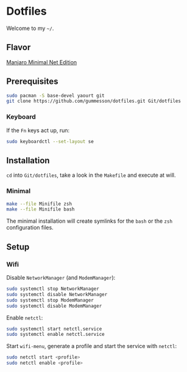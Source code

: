 # Dotfiles

Welcome to my `~/`.

## Flavor

[Manjaro Minimal Net Edition](http://manjaro.org/)

## Prerequisites

~~~ sh
sudo pacman -S base-devel yaourt git
git clone https://github.com/gummesson/dotfiles.git Git/dotfiles
~~~

### Keyboard

If the `Fn` keys act up, run:

~~~ sh
sudo keyboardctl --set-layout se
~~~

## Installation

`cd` into `Git/dotfiles`, take a look in the `Makefile` and execute at will.

### Minimal

~~~ sh
make --file Minifile zsh
make --file Minifile bash
~~~

The minimal installation will create symlinks for the `bash` or the `zsh` configuration files.

## Setup

### Wifi

Disable `NetworkManager` (and `ModemManager`):

~~~ sh
sudo systemctl stop NetworkManager
sudo systemctl disable NetworkManager
sudo systemctl stop ModemManager
sudo systemctl disable ModemManager
~~~

Enable `netctl`:

~~~ sh
sudo systemctl start netctl.service
sudo systemctl enable netctl.service
~~~

Start `wifi-menu`, generate a profile and start the service with `netctl`:

~~~ sh
sudo netctl start <profile>
sudo netctl enable <profile>
~~~
